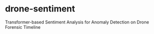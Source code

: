 # drone-sentiment
Transformer-based Sentiment Analysis for Anomaly Detection on Drone Forensic Timeline
